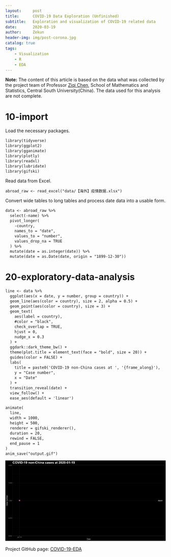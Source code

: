 ```yaml
---
layout:     post
title:      COVID-19 Data Exploration (Unfinished)
subtitle:   Exploration and visualization of COVID-19 related data
date:       2020-03-19
author:     Zekun
header-img: img/post-corona.jpg
catalog: true
tags:
    - Visualization
    - R
    - EDA
---
```


**Note:** The content of this article is based on the data what was collected by the project team of Professor [Ziqi Chen](http://faculty.csu.edu.cn/chenziqi/en/index.htm), School of Mathematics and Statistics, Central South University(China). The data used for this analysis are not complete.

# 10-import

Load the necessary packages.

```{r}
library(tidyverse)
library(ggplot2)
library(gganimate)
library(plotly)
library(readxl)
library(lubridate)
library(gifski)
```
Read data from Excel.

```{r}
abroad_raw <- read_excel("data/【海外】疫情数据.xlsx")
```

Convert wide tables to long tables and process date data into a usable form.

```{r}
data <- abroad_raw %>%
  select(-name) %>%
  pivot_longer(
    -country,
    names_to = "date",
    values_to = "number",
    values_drop_na = TRUE
  ) %>%
  mutate(date = as.integer(date)) %>%
  mutate(date = as.Date(date, origin = "1899-12-30"))

```


# 20-exploratory-data-analysis

```{r}
line <- data %>%
  ggplot(aes(x = date, y = number, group = country)) +
  geom_line(aes(color = country), size = 2, alpha = 0.5) +
  geom_point(aes(color = country), size = 3) +
  geom_text(
    aes(label = country),
    #color = "black",
    check_overlap = TRUE,
    hjust = 0,
    nudge_x = 0.3
  ) +
  ggdark::dark_theme_bw() +
  theme(plot.title = element_text(face = "bold", size = 20)) +
  guides(color = FALSE) +
  labs(
    title = paste0('COVID-19 non-China cases at ', '{frame_along}'),
    y = "Case number",
    x = "Date"
  ) +
  transition_reveal(date) +
  view_follow() +
  ease_aes(default = 'linear')

```

```{r}
animate(
  line,
  width = 1000,
  height = 500,
  renderer = gifski_renderer(),
  duration = 20,
  rewind = FALSE,
  end_pause = 1
)
anim_save("output.gif")
```

![](https://github.com/waittim/waittim.github.io/raw/master/img/covid-trend.gif)


Project GitHub page: [COVID-19-EDA](https://github.com/waittim/COVID-19-EDA)

